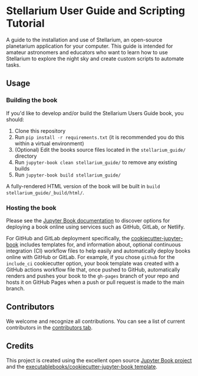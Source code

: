 # Stellarium User Guide and Scripting Tutorial

A guide to the installation and use of Stellarium, an open-source planetarium application for your computer. This guide is intended for amateur astronomers and educators who want to learn how to use Stellarium to explore the night sky and create custom scripts to automate tasks.

## Usage

### Building the book

If you'd like to develop and/or build the Stellarium Users Guide book, you should:

1. Clone this repository
2. Run `pip install -r requirements.txt` (it is recommended you do this within a virtual environment)
3. (Optional) Edit the books source files located in the `stellarium_guide/` directory
4. Run `jupyter-book clean stellarium_guide/` to remove any existing builds
5. Run `jupyter-book build stellarium_guide/`

A fully-rendered HTML version of the book will be built in `build stellarium_guide/_build/html/`.

### Hosting the book

Please see the [Jupyter Book documentation](https://jupyterbook.org/publish/web.html) to discover options for deploying a book online using services such as GitHub, GitLab, or Netlify.

For GitHub and GitLab deployment specifically, the [cookiecutter-jupyter-book](https://github.com/executablebooks/cookiecutter-jupyter-book) includes templates for, and information about, optional continuous integration (CI) workflow files to help easily and automatically deploy books online with GitHub or GitLab. For example, if you chose `github` for the `include_ci` cookiecutter option, your book template was created with a GitHub actions workflow file that, once pushed to GitHub, automatically renders and pushes your book to the `gh-pages` branch of your repo and hosts it on GitHub Pages when a push or pull request is made to the main branch.

## Contributors

We welcome and recognize all contributions. You can see a list of current contributors in the [contributors tab](https://github.com/westminster-astronomical-society/resources_for_astronomers/graphs/contributors).

## Credits

This project is created using the excellent open source [Jupyter Book project](https://jupyterbook.org/) and the [executablebooks/cookiecutter-jupyter-book template](https://github.com/executablebooks/cookiecutter-jupyter-book).
